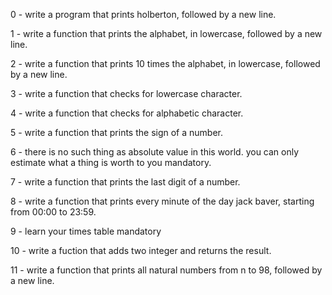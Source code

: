 0 - write a program that prints holberton, followed by a new line.

1 - write a function that prints the alphabet, in lowercase, followed by a new line.

2 - write a function that prints 10 times the alphabet, in lowercase, followed by a new line.

3 - write a function that checks for lowercase character.

4 - write a function that checks for alphabetic character.

5 - write a function that prints the sign of a number.

6 - there is no such thing as absolute value in this world. you can only estimate what a thing is worth to you mandatory.

7 - write a function that prints the last digit of a number.

8 - write a function that prints every minute of the day jack baver, starting from 00:00 to 23:59.

9 - learn your times table mandatory

10 - write a fuction that adds two integer and returns the result.

11 - write a function that prints all natural numbers from n to 98, followed by a new line.
